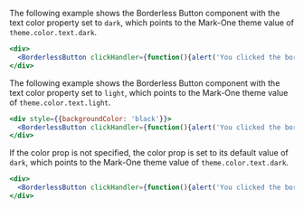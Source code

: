 The following example shows the Borderless Button component with the text color property set to `dark`, which points to the Mark-One theme value of `theme.color.text.dark`.
```jsx
<div>
  <BorderlessButton clickHandler={function(){alert('You clicked the borderless button')}} color="dark">Click Me!</BorderlessButton>
</div>
```
The following example shows the Borderless Button component with the text color property set to `light`, which points to the Mark-One theme value of `theme.color.text.light`.
```jsx
<div style={{backgroundColor: 'black'}}>
  <BorderlessButton clickHandler={function(){alert('You clicked the borderless button')}} color="light">Click Me!</BorderlessButton>
</div>
```
If the color prop is not specified, the color prop is set to its default value of `dark`, which points to the Mark-One theme value of `theme.color.text.dark`.
```jsx
<div>
  <BorderlessButton clickHandler={function(){alert('You clicked the borderless button')}}>Click Me!</BorderlessButton>
</div>
```